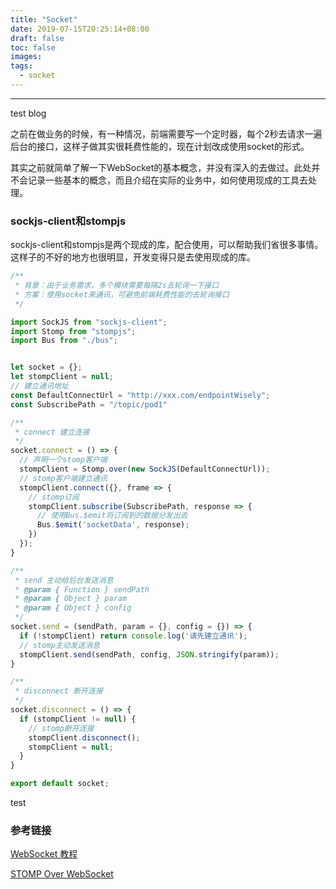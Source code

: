 ```yaml
---
title: "Socket"
date: 2019-07-15T20:25:14+08:00
draft: false
toc: false
images:
tags: 
  - socket
---
```

----

test blog

之前在做业务的时候，有一种情况，前端需要写一个定时器，每个2秒去请求一遍后台的接口，这样子做其实很耗费性能的，现在计划改成使用socket的形式。

其实之前就简单了解一下WebSocket的基本概念，并没有深入的去做过。此处并不会记录一些基本的概念，而且介绍在实际的业务中，如何使用现成的工具去处理。

### sockjs-client和stompjs
sockjs-client和stompjs是两个现成的库，配合使用，可以帮助我们省很多事情。这样子的不好的地方也很明显，开发变得只是去使用现成的库。

``` js
/**
 * 背景：由于业务需求，多个模块需要每隔2s去轮询一下接口
 * 方案：使用socket来通讯，可避免前端耗费性能的去轮询接口
 */

import SockJS from "sockjs-client";
import Stomp from "stompjs";
import Bus from "./bus";


let socket = {};
let stompClient = null;
// 建立通讯地址
const DefaultConnectUrl = "http://xxx.com/endpointWisely";
const SubscribePath = "/topic/pod1"

/**
 * connect 建立连接
 */
socket.connect = () => {
  // 声明一个stomp客户端
  stompClient = Stomp.over(new SockJS(DefaultConnectUrl));
  // stomp客户端建立通讯
  stompClient.connect({}, frame => {
    // stomp订阅
    stompClient.subscribe(SubscribePath, response => {
      // 使用Bus.$emit将订阅到的数据分发出去
      Bus.$emit('socketData', response);
    })
  });
}

/**
 * send 主动给后台发送消息
 * @param { Function } sendPath 
 * @param { Object } param
 * @param { Object } config
 */
socket.send = (sendPath, param = {}, config = {}) => {
  if (!stompClient) return console.log('请先建立通讯');
  // stomp主动发送消息
  stompClient.send(sendPath, config, JSON.stringify(param));
}

/**
 * disconnect 断开连接
 */
socket.disconnect = () => {
  if (stompClient != null) {
    // stomp断开连接
    stompClient.disconnect();
    stompClient = null;
  }
}

export default socket;
```

test

### 参考链接
[WebSocket 教程](http://www.ruanyifeng.com/blog/2017/05/websocket.html)

[STOMP Over WebSocket](http://jmesnil.net/stomp-websocket/doc/)